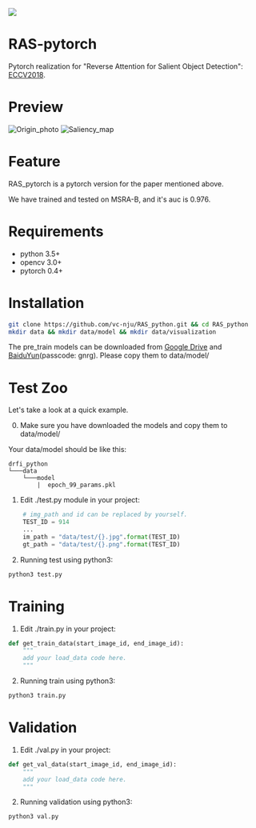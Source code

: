 ![](https://test-1253607195.cos.ap-shanghai.myqcloud.com/2019-1-1/logo.png)
# RAS-pytorch

Pytorch realization for "Reverse Attention for Salient Object Detection": [ECCV2018](http://openaccess.thecvf.com/content_ECCV_2018/papers/Shuhan_Chen_Reverse_Attention_for_ECCV_2018_paper.pdf).

# Preview
![Origin_photo](https://test-1253607195.cos.ap-shanghai.myqcloud.com/2019-1-1/1.jpg)
![Saliency_map](https://test-1253607195.cos.ap-shanghai.myqcloud.com/2019-1-1/1.png)

# Feature
RAS_pytorch is a pytorch version for the paper mentioned above.

We have trained and tested on MSRA-B, and it's auc is 0.976.

# Requirements

- python 3.5+
- opencv 3.0+
- pytorch 0.4+

# Installation

```bash
git clone https://github.com/vc-nju/RAS_python.git && cd RAS_python
mkdir data && mkdir data/model && mkdir data/visualization
```
The pre_train models can be downloaded from [Google Drive](https://drive.google.com/file/d/1yurCb0Im2DEYwNpLAPloY1nlBWSb5nyW/view?usp=drivesdk) and [BaiduYun](https://pan.baidu.com/s/1dpXedLcdQqZX8nFCTDiIHQ)(passcode: gnrg). Please copy them to data/model/

# Test Zoo

Let's take a look at a quick example.

0. Make sure you have downloaded the models and copy them to data/model/

Your data/model should be like this:
```
drfi_python
└───data
    └───model
        |  epoch_99_params.pkl
```

1. Edit ./test.py module in your project:

```python
    # img_path and id can be replaced by yourself.
    TEST_ID = 914
    ...
    im_path = "data/test/{}.jpg".format(TEST_ID)
    gt_path = "data/test/{}.png".format(TEST_ID)
```

2. Running test using python3:
```bash
python3 test.py
```

# Training

1. Edit ./train.py in your project:

```python
def get_train_data(start_image_id, end_image_id):
    """
    add your load_data code here.
    """
```
2. Running train using python3:

```bash
python3 train.py
```

# Validation

1. Edit ./val.py in your project:

```python
def get_val_data(start_image_id, end_image_id):
    """
    add your load_data code here.
    """
```
2. Running validation using python3:

```bash
python3 val.py
```
